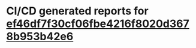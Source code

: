 # CI/CD generated reports for [ef46df7f30cf06fbe4216f8020d3678b953b42e6](https://github.com/hydephp/develop/commit/ef46df7f30cf06fbe4216f8020d3678b953b42e6)
